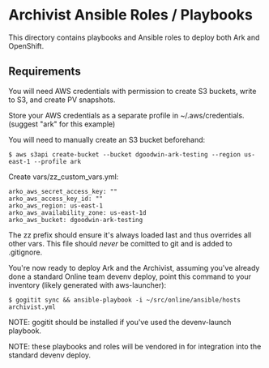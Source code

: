 # Archivist Ansible Roles / Playbooks

This directory contains playbooks and Ansible roles to deploy both Ark and OpenShift.

## Requirements

You will need AWS credentials with permission to create S3 buckets, write to
S3, and create PV snapshots.

Store your AWS credentials as a separate profile in ~/.aws/credentials. (suggest "ark" for this example)

You will need to manually create an S3 bucket beforehand:

```
$ aws s3api create-bucket --bucket dgoodwin-ark-testing --region us-east-1 --profile ark
```


Create vars/zz_custom_vars.yml:

```
arko_aws_secret_access_key: ""
arko_aws_access_key_id: ""
arko_aws_region: us-east-1
arko_aws_availability_zone: us-east-1d
arko_aws_bucket: dgoodwin-ark-testing
```

The zz prefix should ensure it's always loaded last and thus overrides all
other vars. This file should *never* be comitted to git and is added to
.gitignore.

You're now ready to deploy Ark and the Archivist, assuming you've already done
a standard Online team devenv deploy, point this command to your inventory
(likely generated with aws-launcher):

```
$ gogitit sync && ansible-playbook -i ~/src/online/ansible/hosts archivist.yml
```

NOTE: gogitit should be installed if you've used the devenv-launch playbook.

NOTE: these playbooks and roles will be vendored in for integration into the
standard devenv deploy.
